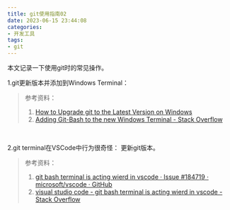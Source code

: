```yaml
---
title: git使用指南02
date: 2023-06-15 23:44:08
categories:
- 开发工具
tags:
- git
---
```


本文记录一下使用git时的常见操作。
<!--more-->

1.git更新版本并添加到Windows Terminal：

> 参考资料：
> 1. [How to Upgrade git to the Latest Version on Windows](https://linuxhint.com/upgrade-git-latest-version-windows/)
> 2. [Adding Git-Bash to the new Windows Terminal - Stack Overflow](https://stackoverflow.com/questions/56839307/adding-git-bash-to-the-new-windows-terminal)

</br>

2.git terminal在VSCode中行为很奇怪：
更新git版本。
> 参考资料：
> 1. [git bash terminal is acting wierd in vscode · Issue #184719 · microsoft/vscode · GitHub](https://github.com/microsoft/vscode/issues/184719)
> 2. [visual studio code - git bash terminal is acting wierd in vscode - Stack Overflow](https://stackoverflow.com/questions/76479076/git-bash-terminal-is-acting-wierd-in-vscode)
